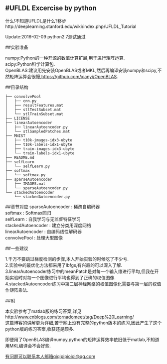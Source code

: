 #UFLDL Excercise by python
-----

什么!不知道UFLDL是什么?移步http://deeplearning.stanford.edu/wiki/index.php/UFLDL_Tutorial  

Update:2016-02-09  python2.7测试通过  

##实验准备

numpy:Python的一种开源的数值计算扩展,用于进行矩阵运算.  
scipy:Python科学计算包.  
OpenBLAS:建议用先安装OpenBLAS或者MKL,然后再编译安装numpy和scipy,不然矩阵运算会很慢,https://github.com/xianyi/OpenBLAS.  

##目录结构

```
├── convolvePool
│   ├── cnn.py
│   ├── resultFeatures.mat
│   ├── stlTestSubset.mat
│   └── stlTrainSubset.mat
├── LICENSE
├── linearAutoencoder
│   ├── linearAutoencoder.py
│   └── stlSampledPatches.mat
├── MNIST
│   ├── t10k-images-idx3-ubyte
│   ├── t10k-labels-idx1-ubyte
│   ├── train-images-idx3-ubyte
│   └── train-labels-idx1-ubyte
├── README.md
├── selfLearn
│   └── selfLearn.py
├── softmax
│   └── softmax.py
├── sparseAutoencoder
│   ├── IMAGES.mat
│   └── sparseAutoencoder.py
└── stackedAutoencoder
    └── stackedAutoencoder.py
```

##章节对应
sparseAutoencoder : 稀疏自编码器  
softmax : Softmax回归  
selfLearn : 自我学习与无监督特征学习  
stackedAutoencoder : 建立分类用深度网络  
linearAutoencoder : 自编码线性解码器  
convolvePool : 处理大型图像  

##一些建议

1.千万不要跳过梯度检测的步骤,本人开始实验的时候吃了不少亏.  
2.实验中的最优化方法都采用了lbfgs,有兴趣的可以深入了解.  
3.linearAutoencoder练习中的meanPatch是对每一个输入维进行平均,但我在开始实验时对每一个图像进行平均也得到了正确的权值图像.  
4.stackedAutoencoder练习中第二层神经网络的权值图像化需要与第一层的权值作矩阵乘法.  


##附

本实验参考了matlab版的练习答案,详见http://www.cnblogs.com/tornadomeet/tag/Deep%20Learning/  
这篇博客的讲解更为详细,苦于网上没有完整的python版本的练习,因此产生了这个python版的练习答案,收获还是颇多.  

即便用了OpenBLAS编译numpy,python的矩阵运算效率依旧低于matlab,不知道用MKL编译会不会好些.


有问题可以联系本人邮箱qiqipipioioi@qq.com
